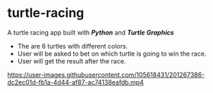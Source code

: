 # turtle-racing
A turtle racing app built with ***Python*** and ***Turtle Graphics***  

- The are 6 turtles with different colors.
- User will be asked to bet on which turtle is going to win the race.
- User will get the result after the race.

https://user-images.githubusercontent.com/105618431/201267386-dc2ec01d-fb1a-4d44-af87-ac74138eafdb.mp4

